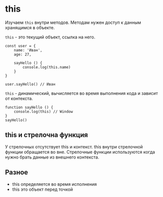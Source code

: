 # this
Изучаем `this` внутри методов. Методам нужен доступ к данным хранящимся в объекте.

`this` - это текущий объект, ссылка на него.

    const user = {
        name: 'Иван',
        age: 27,

        sayHello () {
            console.log(this.name)
        }
    }

    user.sayHello() // Иван

`this` - динамический, вычисляется во время выполнения кода и зависит от контекста.

    function sayHello () {
        console.log(this) // Window
    }
    sayHello()

## this и стрелочна функция
У стрелочных отсутствует this и контекст. this внутри стрелочной функции обращается во вне. Стрелочные функции используются когда нужно брать данные из внешнего контекста.

## Разное
- this определяется во время исполнения
- this это объект перед точкой
